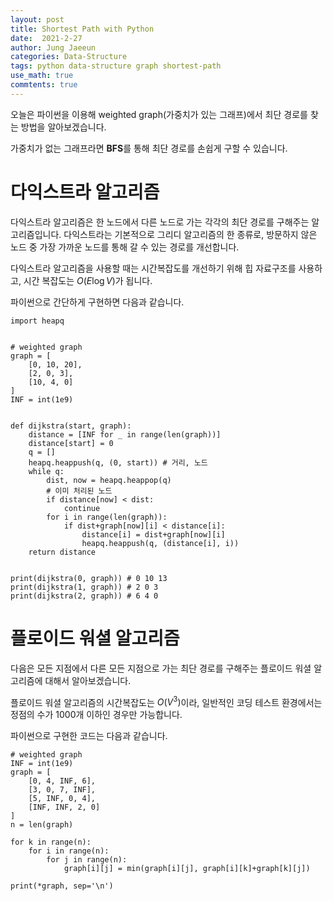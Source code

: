 ```yaml
---
layout: post
title: Shortest Path with Python
date:  2021-2-27
author: Jung Jaeeun
categories: Data-Structure
tags: python data-structure graph shortest-path
use_math: true
commtents: true
---
```


오늘은 파이썬을 이용해 weighted graph(가중치가 있는 그래프)에서 최단 경로를 찾는 방법을 알아보겠습니다.

가중치가 없는 그래프라면 **BFS**를 통해 최단 경로를 손쉽게 구할 수 있습니다.

# 다익스트라 알고리즘

다익스트라 알고리즘은 한 노드에서 다른 노드로 가는 각각의 최단 경로를 구해주는 알고리즘입니다.
다익스트라는 기본적으로 그리디 알고리즘의 한 종류로, 방문하지 않은 노드 중 가장 가까운 노드를 통해 갈 수 있는 경로를 개선합니다.

다익스트라 알고리즘을 사용할 때는 시간복잡도를 개선하기 위해 힙 자료구조를 사용하고, 시간 복잡도는 $O(E \log {V})$가 됩니다. 

파이썬으로 간단하게 구현하면 다음과 같습니다.

```python3
import heapq


# weighted graph
graph = [
    [0, 10, 20],
    [2, 0, 3],
    [10, 4, 0]
]
INF = int(1e9)


def dijkstra(start, graph):
    distance = [INF for _ in range(len(graph))]
    distance[start] = 0
    q = []
    heapq.heappush(q, (0, start)) # 거리, 노드
    while q:
        dist, now = heapq.heappop(q)
        # 이미 처리된 노드
        if distance[now] < dist:
            continue
        for i in range(len(graph)):
            if dist+graph[now][i] < distance[i]:
                distance[i] = dist+graph[now][i]
                heapq.heappush(q, (distance[i], i))
    return distance


print(dijkstra(0, graph)) # 0 10 13
print(dijkstra(1, graph)) # 2 0 3
print(dijkstra(2, graph)) # 6 4 0
```

# 플로이드 워셜 알고리즘

다음은 모든 지점에서 다른 모든 지점으로 가는 최단 경로를 구해주는 플로이드 워셜 알고리즘에 대해서 알아보겠습니다.

플로이드 워셜 알고리즘의 시간복잡도는 $O(V^{3})$이라, 일반적인 코딩 테스트 환경에서는 정점의 수가 1000개 이하인 경우만 가능합니다.

파이썬으로 구현한 코드는 다음과 같습니다.

```python3
# weighted graph
INF = int(1e9)
graph = [
    [0, 4, INF, 6],
    [3, 0, 7, INF],
    [5, INF, 0, 4],
    [INF, INF, 2, 0]
]
n = len(graph)

for k in range(n):
    for i in range(n):
        for j in range(n):
            graph[i][j] = min(graph[i][j], graph[i][k]+graph[k][j])

print(*graph, sep='\n')
```